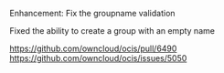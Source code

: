 Enhancement: Fix the groupname validation

Fixed the ability to create a group with an empty name

https://github.com/owncloud/ocis/pull/6490
https://github.com/owncloud/ocis/issues/5050
